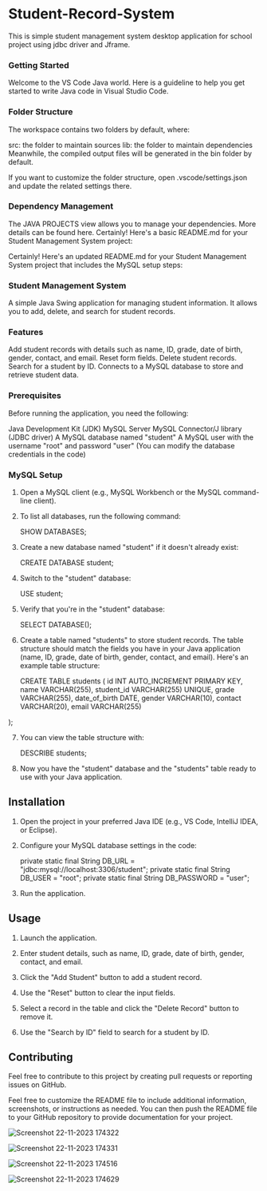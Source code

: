 # Student-Record-System
This is simple student management system desktop application for school project using jdbc driver and Jframe.

### Getting Started
Welcome to the VS Code Java world. Here is a guideline to help you get started to write Java code in Visual Studio Code.

### Folder Structure
The workspace contains two folders by default, where:

src: the folder to maintain sources
lib: the folder to maintain dependencies
Meanwhile, the compiled output files will be generated in the bin folder by default.

If you want to customize the folder structure, open .vscode/settings.json and update the related settings there.

### Dependency Management
The JAVA PROJECTS view allows you to manage your dependencies. More details can be found here. Certainly! Here's a basic README.md for your Student Management System project:

Certainly! Here's an updated README.md for your Student Management System project that includes the MySQL setup steps:

### Student Management System
A simple Java Swing application for managing student information. It allows you to add, delete, and search for student records.

### Features
Add student records with details such as name, ID, grade, date of birth, gender, contact, and email.
Reset form fields.
Delete student records.
Search for a student by ID.
Connects to a MySQL database to store and retrieve student data.

### Prerequisites
Before running the application, you need the following:

Java Development Kit (JDK)
MySQL Server
MySQL Connector/J library (JDBC driver)
A MySQL database named "student"
A MySQL user with the username "root" and password "user" (You can modify the database credentials in the code)


### MySQL Setup
1. Open a MySQL client (e.g., MySQL Workbench or the MySQL command-line client).

2. To list all databases, run the following command:
   
    SHOW DATABASES;

3. Create a new database named "student" if it doesn't already exist:
   
    CREATE DATABASE student;
   
4. Switch to the "student" database:

    USE student;
   
5. Verify that you're in the "student" database:

    SELECT DATABASE();

6. Create a table named "students" to store student records. The table structure should match the fields you have in your Java application (name, ID, grade, date of birth, gender, contact, and email). Here's an example table structure:

   CREATE TABLE students (
    id INT AUTO_INCREMENT PRIMARY KEY,
    name VARCHAR(255),
    student_id VARCHAR(255) UNIQUE,
    grade VARCHAR(255),
    date_of_birth DATE,
    gender VARCHAR(10),
    contact VARCHAR(20),
    email VARCHAR(255)

);

7. You can view the table structure with:

   DESCRIBE students;

8. Now you have the "student" database and the "students" table ready to use with your Java application.

## Installation


1. Open the project in your preferred Java IDE (e.g., VS Code, IntelliJ IDEA, or Eclipse).

2. Configure your MySQL database settings in the code:

   private static final String DB_URL = "jdbc:mysql://localhost:3306/student";
   private static final String DB_USER = "root";
   private static final String DB_PASSWORD = "user";

3. Run the application.

## Usage

1. Launch the application.

2. Enter student details, such as name, ID, grade, date of birth, gender, contact, and email.

3. Click the "Add Student" button to add a student record.

4. Use the "Reset" button to clear the input fields.

5. Select a record in the table and click the "Delete Record" button to remove it.

6. Use the "Search by ID" field to search for a student by ID.



## Contributing

Feel free to contribute to this project by creating pull requests or reporting issues on GitHub.

Feel free to customize the README file to include additional information, screenshots, or instructions as needed. You can then push the README file to your GitHub repository to provide documentation for your project.

![Screenshot 22-11-2023 174322](https://github.com/gauravgb5/Student-Record-System/assets/152051855/8db902e3-e7f0-4bf4-a4a4-46e38adabbf1)

![Screenshot 22-11-2023 174331](https://github.com/gauravgb5/Student-Record-System/assets/152051855/d1fdb4bc-1aea-4110-a041-f3bece739b1e)

![Screenshot 22-11-2023 174516](https://github.com/gauravgb5/Student-Record-System/assets/152051855/923b70c8-1522-4a50-b505-c4105f55d4c2)

![Screenshot 22-11-2023 174629](https://github.com/gauravgb5/Student-Record-System/assets/152051855/ab244007-a565-482c-834b-20cab35a197a)
